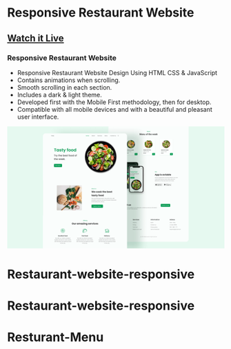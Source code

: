 # Responsive Restaurant Website
## [Watch it Live]( https://dipu2004.github.io/Resturant-Menu/)
### Responsive Restaurant Website

- Responsive Restaurant Website Design Using HTML CSS & JavaScript
- Contains animations when scrolling.
- Smooth scrolling in each section.
- Includes a dark & light theme.
- Developed first with the Mobile First methodology, then for desktop.
- Compatible with all mobile devices and with a beautiful and pleasant user interface.


![preview img](/preview.png)
# Restaurant-website-responsive
# Restaurant-website-responsive
# Resturant-Menu
